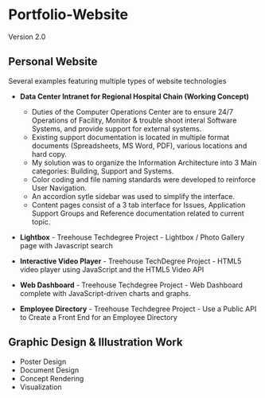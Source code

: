 # Portfolio-Website
Version 2.0


## Personal Website
Several examples featuring multiple types of website technologies

- **Data Center Intranet for Regional Hospital Chain (Working Concept)**
  - Duties of the Computer Operations Center are to ensure 24/7 Operations of Facility, Monitor & trouble shoot interal Software Systems, and provide support for external systems. 
  - Existing support documentation is located in multiple format documents (Spreadsheets, MS Word, PDF), various locations and hard copy. 
  - My solution was to organize the Information Architecture into 3 Main categories: Building, Support and Systems. 
  - Color coding and file naming standards were developed to reinforce User Navigation. 
  - An accordion sytle sidebar was used to simplify the interface. 
  - Content pages consist of a 3 tab interface for Issues, Application Support Groups and Reference documentation related to current topic.

- **Lightbox** - Treehouse Techdegree Project - Lightbox / Photo Gallery page with Javascript search
- **Interactive Video Player** - Treehouse TechDegree  Project - HTML5 video player using JavaScript and the HTML5 Video API
- **Web Dashboard** - Treehouse Techdegree Project - Web Dashboard complete with JavaScript-driven charts and graphs.
- **Employee Directory** - Treehouse Techdegree Project - Use a Public API to Create a Front End for an Employee Directory

## Graphic Design & Illustration Work

- Poster Design
- Document Design
- Concept Rendering
- Visualization


